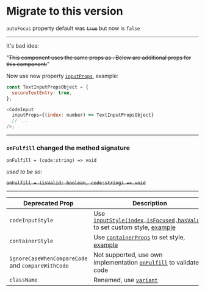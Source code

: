# Migrate to this version

`autoFocus` property default was ~~`true`~~ but now is `false`

---

It's bad idea:

"~~This component uses the same props as . Below are additional props for this component:~~"

Now use new property [`inputProps`](https://github.com/retyui/react-native-confirmation-code-field/blob/master/docs/API.md#inputprops-index-number--object), example:

```js
const TextInputPropsObject = {
  secureTextEntry: true,
};

<CodeInput
  inputProps={(index: number) => TextInputPropsObject}
  // ...
/>;
```

---

### `onFulfill` changed the method signature

`onFulfill = (code:string) => void`

_used to be so:_

~~`onFulfill = (isValid: boolean, code:string) => void`~~

---

| Deprecated Prop                                   | Description                                                                                                                                                                                                                                                                                                                                                          |
| ------------------------------------------------- | -------------------------------------------------------------------------------------------------------------------------------------------------------------------------------------------------------------------------------------------------------------------------------------------------------------------------------------------------------------------- |
| `codeInputStyle`                                  | Use [`inputStyle(index,isFocused,hasValue)`](https://github.com/retyui/react-native-confirmation-code-field/blob/master/docs/API.md#inputprops-index-number--object) to set custom style, [example](https://github.com/retyui/react-native-confirmation-code-field/blob/e73836bfbf144bf614d15532b9ae7c250d3b4fda/examples/src/realDemo/DarkExample/index.js#L35-L40) |
| `containerStyle`                                  | Use [`containerProps`](https://github.com/retyui/react-native-confirmation-code-field/blob/master/docs/API.md#containerprops-object) to set style, [example](https://github.com/retyui/react-native-confirmation-code-field/blob/e73836bfbf144bf614d15532b9ae7c250d3b4fda/examples/src/realDemo/DarkExample/index.js#L76)                                            |
| `ignoreCaseWhenCompareCode` and `compareWithCode` | Not supported, use own implementation [`onFulfill`](https://github.com/retyui/react-native-confirmation-code-field/blob/master/docs/API.md#onfulfill-code-string--void) to validate code                                                                                                                                                                             |
| `className`                                       | Renamed, use [`variant`](https://github.com/retyui/react-native-confirmation-code-field/blob/master/docs/API.md#variant-border-box--border-circle--border-b--border-b-t--border-l-r--clear)                                                                                                                                                                          |
